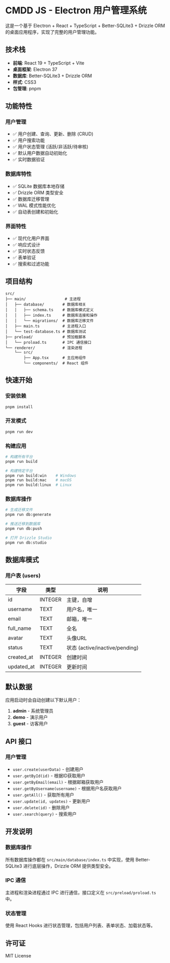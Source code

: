 # CMDD JS - Electron 用户管理系统

这是一个基于 Electron + React + TypeScript + Better-SQLite3 + Drizzle ORM 的桌面应用程序，实现了完整的用户管理功能。

## 技术栈

- **前端**: React 19 + TypeScript + Vite
- **桌面框架**: Electron 37
- **数据库**: Better-SQLite3 + Drizzle ORM
- **样式**: CSS3
- **包管理**: pnpm

## 功能特性

### 用户管理
- ✅ 用户创建、查询、更新、删除 (CRUD)
- ✅ 用户搜索功能
- ✅ 用户状态管理 (活跃/非活跃/待审核)
- ✅ 默认用户数据自动初始化
- ✅ 实时数据验证

### 数据库特性
- ✅ SQLite 数据库本地存储
- ✅ Drizzle ORM 类型安全
- ✅ 数据库迁移管理
- ✅ WAL 模式性能优化
- ✅ 自动表创建和初始化

### 界面特性
- ✅ 现代化用户界面
- ✅ 响应式设计
- ✅ 实时状态反馈
- ✅ 表单验证
- ✅ 搜索和过滤功能

## 项目结构

```
src/
├── main/                 # 主进程
│   ├── database/        # 数据库相关
│   │   ├── schema.ts    # 数据库模式定义
│   │   ├── index.ts     # 数据库连接和操作
│   │   └── migrations/  # 数据库迁移文件
│   ├── main.ts          # 主进程入口
│   └── test-database.ts # 数据库测试
├── preload/             # 预加载脚本
│   └── proload.ts       # IPC 通信接口
└── renderer/            # 渲染进程
    └── src/
        ├── App.tsx      # 主应用组件
        └── components/  # React 组件
```

## 快速开始

### 安装依赖
```bash
pnpm install
```

### 开发模式
```bash
pnpm run dev
```

### 构建应用
```bash
# 构建所有平台
pnpm run build

# 构建特定平台
pnpm run build:win    # Windows
pnpm run build:mac    # macOS
pnpm run build:linux  # Linux
```

### 数据库操作
```bash
# 生成迁移文件
pnpm run db:generate

# 推送迁移到数据库
pnpm run db:push

# 打开 Drizzle Studio
pnpm run db:studio
```

## 数据库模式

### 用户表 (users)
| 字段 | 类型 | 说明 |
|------|------|------|
| id | INTEGER | 主键，自增 |
| username | TEXT | 用户名，唯一 |
| email | TEXT | 邮箱，唯一 |
| full_name | TEXT | 全名 |
| avatar | TEXT | 头像URL |
| status | TEXT | 状态 (active/inactive/pending) |
| created_at | INTEGER | 创建时间 |
| updated_at | INTEGER | 更新时间 |

## 默认数据

应用启动时会自动创建以下默认用户：

1. **admin** - 系统管理员
2. **demo** - 演示用户
3. **guest** - 访客用户

## API 接口

### 用户管理
- `user.create(userData)` - 创建用户
- `user.getById(id)` - 根据ID获取用户
- `user.getByEmail(email)` - 根据邮箱获取用户
- `user.getByUsername(username)` - 根据用户名获取用户
- `user.getAll()` - 获取所有用户
- `user.update(id, updates)` - 更新用户
- `user.delete(id)` - 删除用户
- `user.search(query)` - 搜索用户

## 开发说明

### 数据库操作
所有数据库操作都在 `src/main/database/index.ts` 中实现，使用 Better-SQLite3 进行底层操作，Drizzle ORM 提供类型安全。

### IPC 通信
主进程和渲染进程通过 IPC 进行通信，接口定义在 `src/preload/proload.ts` 中。

### 状态管理
使用 React Hooks 进行状态管理，包括用户列表、表单状态、加载状态等。

## 许可证

MIT License
